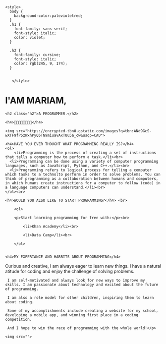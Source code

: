 
<head>
    <meta charset="UTF-8">
    <title>MARIAM THE PROGRAMMER</title>
  
    <style>
      body {
        background-color:palevioletred;
      }
      .h1 {
        font-family: sans-serif;
        font-style: italic;
        color: violet;
      } 
    
      .h2 {
        font-family: cursive;
        font-style: italic;
        color: rgb(245, 9, 174);
      } 
    
    
       </style>
</head>

<body>
    <h1 class="h1">I'AM MARIAM,</h1>

    <h2 class="h2">A PROGRAMMER.</h2>

    <h4>💜🧡💛💚💙💗💕💝</h4>
    
    <img src="https://encrypted-tbn0.gstatic.com/images?q=tbn:ANd9GcS-wXTF9fP5zWxhPyQ5TN9miuavAxTUu5a_cw&usqp=CAU">

    <h4>HAVE YOU EVER THOUGHT WHAT PROGRAMMING REALLY IS?</h4>
    <ol>
        <li>Programming is the process of creating a set of instructions that tells a computer how to perform a task.</li><br>
      <li>Programming can be done using a variety of computer programming languages, such as JavaScript, Python, and C++.</li><br>
      <li>Programming refers to logical process for telling a computer which tasks to a technolto perform in order to solve problems. You can think of programming as a collaboration between humans and computers, in which humans create instructions for a computer to follow (code) in a language computers can understand.</li><br>
    </ol><br>

    <h4>WOULD YOU ALSO LIKE TO START PROGRAMMING?</h4> <br>    

        <ol>
             
        <p>Start learning programming for free with:</p><br>

            <li>Khan Academy</li><br>

            <li>Data Camp</li><br>

        </ol>


    <h4>MY EXPERIANCE AND HABBITS ABOUT PROGRAMMING</h4>

  <p>Curious and creative, I am always eager to learn new things. I have a natural atitude for coding and enjoy the challenge of solving problems.

     I am self-motivated and always look for new ways to improve my skills. I am passionate about technology and excited about the future of programming.

     I am also a role model for other children, inspiring them to learn about coding.
    
     Some of my accomplishments include creating a website for my school, developing a mobile app, and winning first place in a coding competition.

     And I hope to win the race of programming with the whole world!</p>

    <img src="">


  </body>
  </html>
